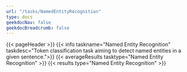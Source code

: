 ```yaml
---
url: "/tasks/NamedEntityRecognition"
type: docs
geekdocNav: false
geekdocBreadcrumb: false
---
```


{{< pageHeader >}}
{{< info taskname="Named Entity Recognition" taskdesc="Token classification task aiming to detect named entities in a given sentence.">}}
{{< averageResults tasktype="Named Entity Recognition" >}}
{{< results type="Named Entity Recognition" >}}
